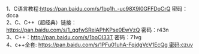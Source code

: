 1、C语言教程:https://pan.baidu.com/s/1bp1h_-uc98X9l0GFFDoCrQ 密码：dcca  
2、C、C++（超经典）链接：https://pan.baidu.com/s/1_qqfwSReiAPhKPse0EwVzQ 密码：r43n  
3、C++：http://pan.baidu.com/s/1boOI33T 密码：71vg  
4、c++全套: https://pan.baidu.com/s/1PFu01uhA-FqjdgVcV1EcQg 密码:czuv  


